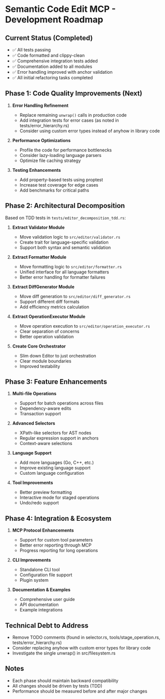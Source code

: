 # Semantic Code Edit MCP - Development Roadmap

## Current Status (Completed)
- ✅ All tests passing
- ✅ Code formatted and clippy-clean
- ✅ Comprehensive integration tests added
- ✅ Documentation added to all modules
- ✅ Error handling improved with anchor validation
- ✅ All initial refactoring tasks completed

## Phase 1: Code Quality Improvements (Next)
1. **Error Handling Refinement**
   - Replace remaining `unwrap()` calls in production code
   - Add integration tests for error cases (as noted in tests/error_hierarchy.rs)
   - Consider using custom error types instead of anyhow in library code

2. **Performance Optimizations**
   - Profile the code for performance bottlenecks
   - Consider lazy-loading language parsers
   - Optimize file caching strategy

3. **Testing Enhancements**
   - Add property-based tests using proptest
   - Increase test coverage for edge cases
   - Add benchmarks for critical paths

## Phase 2: Architectural Decomposition
Based on TDD tests in `tests/editor_decomposition_tdd.rs`:

1. **Extract Validator Module**
   - Move validation logic to `src/editor/validator.rs`
   - Create trait for language-specific validation
   - Support both syntax and semantic validation

2. **Extract Formatter Module**
   - Move formatting logic to `src/editor/formatter.rs`
   - Unified interface for all language formatters
   - Better error handling for formatter failures

3. **Extract DiffGenerator Module**
   - Move diff generation to `src/editor/diff_generator.rs`
   - Support different diff formats
   - Add efficiency metrics calculation

4. **Extract OperationExecutor Module**
   - Move operation execution to `src/editor/operation_executor.rs`
   - Clear separation of concerns
   - Better operation validation

5. **Create Core Orchestrator**
   - Slim down Editor to just orchestration
   - Clear module boundaries
   - Improved testability

## Phase 3: Feature Enhancements
1. **Multi-file Operations**
   - Support for batch operations across files
   - Dependency-aware edits
   - Transaction support

2. **Advanced Selectors**
   - XPath-like selectors for AST nodes
   - Regular expression support in anchors
   - Context-aware selections

3. **Language Support**
   - Add more languages (Go, C++, etc.)
   - Improve existing language support
   - Custom language configuration

4. **Tool Improvements**
   - Better preview formatting
   - Interactive mode for staged operations
   - Undo/redo support

## Phase 4: Integration & Ecosystem
1. **MCP Protocol Enhancements**
   - Support for custom tool parameters
   - Better error reporting through MCP
   - Progress reporting for long operations

2. **CLI Improvements**
   - Standalone CLI tool
   - Configuration file support
   - Plugin system

3. **Documentation & Examples**
   - Comprehensive user guide
   - API documentation
   - Example integrations

## Technical Debt to Address
- Remove TODO comments (found in selector.rs, tools/stage_operation.rs, tests/error_hierarchy.rs)
- Consider replacing anyhow with custom error types for library code
- Investigate the single unwrap() in src/filesystem.rs

## Notes
- Each phase should maintain backward compatibility
- All changes should be driven by tests (TDD)
- Performance should be measured before and after major changes